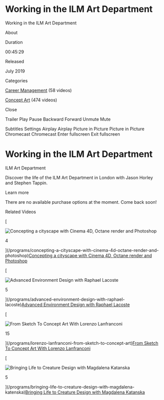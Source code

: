# Working in the ILM Art Department

Working in the ILM Art Department

About

Duration

00:45:29

Released

July 2019

Categories

[Career Management](/categories/Job%20and%20Career%20Management:%20Insights%20from%20Artists%20and%20Studios) (58 videos)

[Concept Art](/categories/Learn%20with%20the%20best%20Concept%20Artists) (474 videos)

Close

Trailer  Play Pause Backward Forward Unmute Mute

Subtitles Settings Airplay Airplay Picture in Picture Picture in Picture Chromecast Chromecast Enter fullscreen Exit fullscreen

# Working in the ILM Art Department

ILM Art Department

Discover the life of the ILM Art Department in London with Jason Horley and Stephen Tappin.

  

Learn more

There are no available purchase options at the moment. Come back soon!

Related Videos

[

![Concepting a cityscape with Cinema 4D, Octane render and Photoshop ](https://alpha.uscreencdn.com/images/programs/1041689/horizontal/6774_2Fcatalog_image_2F1041689_2FRfuwbMbNQQmY9H8qHvFX_leontukker.png?auto=webp&width=350)

4

](/programs/concepting-a-cityscape-with-cinema-4d-octane-render-and-photoshop)[Concepting a cityscape with Cinema 4D, Octane render and Photoshop](/programs/concepting-a-cityscape-with-cinema-4d-octane-render-and-photoshop "Concepting a cityscape with Cinema 4D, Octane render and Photoshop ")

[

![Advanced Environment Design with Raphael Lacoste](https://alpha.uscreencdn.com/images/programs/2714801/horizontal/birds_houses-thumb.1699634583.png?auto=webp&width=350)

5

](/programs/advanced-environment-design-with-raphael-lacoste)[Advanced Environment Design with Raphael Lacoste](/programs/advanced-environment-design-with-raphael-lacoste "Advanced Environment Design with Raphael Lacoste")

[

![From Sketch To Concept Art With Lorenzo Lanfranconi](https://alpha.uscreencdn.com/images/programs/1101144/horizontal/6774_2Fcatalog_image_2F1101144_2Fv5KiU0OHTiAOzzlwkFQ7_Lorenzo-Live-replay.png?auto=webp&width=350)

15

](/programs/lorenzo-lanfranconi-from-sketch-to-concept-art)[From Sketch To Concept Art With Lorenzo Lanfranconi](/programs/lorenzo-lanfranconi-from-sketch-to-concept-art "From Sketch To Concept Art With Lorenzo Lanfranconi")

[

![ Bringing Life to Creature Design with Magdalena Katanska](https://alpha.uscreencdn.com/images/programs/2394331/horizontal/magdalena-regular-thum.1688546963.png?auto=webp&width=350)

5

](/programs/bringing-life-to-creature-design-with-magdalena-katenska)[Bringing Life to Creature Design with Magdalena Katanska](/programs/bringing-life-to-creature-design-with-magdalena-katenska " Bringing Life to Creature Design with Magdalena Katanska")